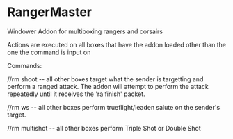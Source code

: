 # RangerMaster
Windower Addon for multiboxing rangers and corsairs

Actions are executed on all boxes that have the addon loaded other than the one the command is input on

Commands:

//rm shoot -- all other boxes target what the sender is targetting and perform a ranged attack.
  The addon will attempt to perform the attack repeatedly until it receives the 'ra finish' packet.
  
//rm ws -- all other boxes perform trueflight/leaden salute on the sender's target.

//rm multishot -- all other boxes perform Triple Shot or Double Shot
